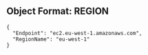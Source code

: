
## Object Format: REGION


    {
      "Endpoint": "ec2.eu-west-1.amazonaws.com",
      "RegionName": "eu-west-1"
    }
